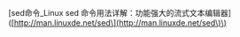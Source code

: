 \[sed命令\_Linux sed 命令用法详解：功能强大的流式文本编辑器\]\([http://man.linuxde.net/sed\](http://man.linuxde.net/sed\)\)



